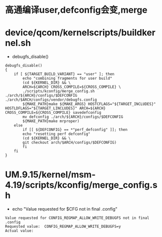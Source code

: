 # 高通编译user,defconfig会变,merge

# device/qcom/kernelscripts/buildkernel.sh

* debugfs_disable()
```
debugfs_disable()
{
    if [ ${TARGET_BUILD_VARIANT} == "user" ]; then
        echo "combining fragments for user build"
        (cd ${KERNEL_DIR} && \
        ARCH=${ARCH} CROSS_COMPILE=${CROSS_COMPILE} \
        ./scripts/kconfig/merge_config.sh ./arch/${ARCH}/configs/$DEFCONFIG ./arch/$ARCH/configs/vendor/debugfs.config
        ${MAKE_PATH}make ${MAKE_ARGS} HOSTCFLAGS="${TARGET_INCLUDES}" HOSTLDFLAGS="${TARGET_LINCLUDES}" ARCH=${ARCH} CROSS_COMPILE=${CROSS_COMPILE} savedefconfig
        mv defconfig ./arch/${ARCH}/configs/$DEFCONFIG
        ${MAKE_PATH}make mrproper)
    else
        if [[ ${DEFCONFIG} == *"perf_defconfig" ]]; then
        echo "resetting perf defconfig"
        (cd ${KERNEL_DIR} && \
        git checkout arch/$ARCH/configs/$DEFCONFIG)
        fi  
    fi  
}
```

# UM.9.15/kernel/msm-4.19/scripts/kconfig/merge_config.sh

* echo "Value requested for $CFG not in final .config"

```
Value requested for CONFIG_REGMAP_ALLOW_WRITE_DEBUGFS not in final .config
Requested value:  CONFIG_REGMAP_ALLOW_WRITE_DEBUGFS=y
Actual value:     
```
